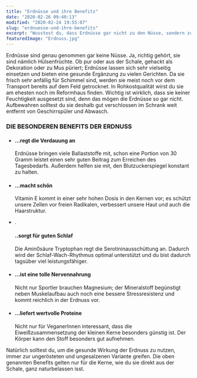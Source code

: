 ```yaml
---
title: "Erdnüsse und ihre Benefits"
date: "2020-02-26 09:40:13"
modified: "2020-02-24 19:55:07"
slug: "erdnuesse-und-ihre-benefits"
excerpt: "Wusstest du, dass Erdnüsse gar nicht zu den Nüsse, sondern zur Familie der Hülsenfrüchte zählen? "
featuredImage: "Erdnuss.jpg"
---
```


Erdnüsse sind genau genommen gar keine Nüsse. Ja, richtig gehört, sie sind nämlich Hülsenfrüchte. Ob pur oder aus der Schale, gehackt als Dekoration oder zu Mus püriert; Erdnüsse lassen sich sehr vielseitig einsetzen und bieten eine gesunde Ergänzung zu vielen Gerichten. Da sie frisch sehr anfällig für Schimmel sind, werden sie meist noch vor dem Transport bereits auf dem Feld getrocknet. In Rohkostqualität wirst du sie am ehesten noch im Reformhaus finden. Wichtig ist wirklich, dass sie keiner Feuchtigkeit ausgesetzt sind, denn das mögen die Erdnüsse so gar nicht. Aufbewahren solltest du sie deshalb gut verschlossen im Schrank weit entfernt von Geschirrspüler und Abwasch.

### **DIE BESONDEREN BENEFITS DER ERDNUSS** 

*   #### **...regt die Verdauung an** 
    
    Erdnüsse bringen viele Ballaststoffe mit, schon eine Portion von 30 Gramm leistet einen sehr guten Beitrag zum Erreichen des Tagesbedarfs. Außerdem helfen sie mit, den Blutzuckerspiegel konstant zu halten.
*   #### **...macht schön**
    
    Vitamin E kommt in einer sehr hohen Dosis in den Kernen vor; es schützt unsere Zellen vor freien Radikalen, verbessert unsere Haut und auch die Haarstruktur.
*   .
    
    #### **..sorgt für guten Schlaf** 
    
    Die Amin0säure Tryptophan regt die Serotininausschüttung an. Dadurch wird der Schlaf-Wach-Rhythmus optimal unterstützt und du bist dadurch tagsüber viel leistungsfähiger.
*   #### **...ist eine tolle Nervennahrung** 
    
    Nicht nur Sportler brauchen Magnesium; der Mineralstoff begünstigt neben Muskelaufbau auch noch eine bessere Stressresistenz und kommt reichlich in der Erdnuss vor.
*   #### **...liefert wertvolle Proteine**
    
    Nicht nur für VeganerInnen interessant, dass die Eiweißzusammensetzung der kleinen Kerne besonders günstig ist. Der Körper kann den Stoff besonders gut aufnehmen.

Natürlich solltest du, um die gesunde Wirkung der Erdnuss zu nutzen, immer zur ungerösteten und ungesalzenen Variante greifen. Die oben genannten Benefits gelten nur für die Kerne, wie du sie direkt aus der Schale, ganz naturbelassen isst.